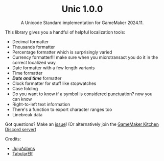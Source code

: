 <h1 align="center"> Unic 1.0.0</h1>

<p align="center">A Unicode Standard implementation for GameMaker 2024.11.</p>

This library gives you a handful of helpful localization tools:
- Decimal formatter
- Thousands formatter
- Percentage formatter which is surprisingly varied
- Currency formatter!!! make sure when you microtransact you do it in the correct localized way
- Date formatter with a few length variants
- Time formatter
- ***Date and time*** formatter
- Clock formatter for stuff like stopwatches
- Case folding
- Do you want to know if a symbol is considered punctuation? now you can know
- Right-to-left text information
- There's a function to export character ranges too
- Linebreak data

Got questions? Make an [issue](https://github.com/tabularelf/Unic/issues)! (Or alternatively join the [GameMaker Kitchen Discord server](https://github.com/tabularelf/Unic/))

Credits:
- [JujuAdams](https://github.com/JujuAdams)
- [TabularElf](https://github.com/TabularElf)
